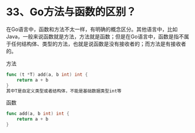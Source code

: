 # 33、Go方法与函数的区别？
在Go语言中，函数和方法不太一样，有明确的概念区分。其他语言中，比如Java，一般来说函数就是方法，方法就是函数；但是在Go语言中，函数是指不属于任何结构体、类型的方法，也就是说函数是没有接收者的；而方法是有接收者的。

方法

```go
func (t *T) add(a, b int) int {
	return a + b 
}
其中T是自定义类型或者结构体，不能是基础数据类型int等
```

函数

```go
func add(a, b int) int {
	return a + b 
}
```

